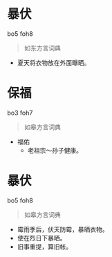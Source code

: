 # 暴伏
bo5 foh8
> 如东方言词典
- 夏天将衣物放在外面曝晒。

# 保福
bo3 foh7
> 如皋方言词典
- 福佑
  - 老祖宗～孙子健康。

# 暴伏
bo5 foh8
> 如皋方言词典
- 霉雨季后，伏天防霉，暴晒衣物。
- 使在烈日下暴晒。
- 旧事重提，算旧帐。

